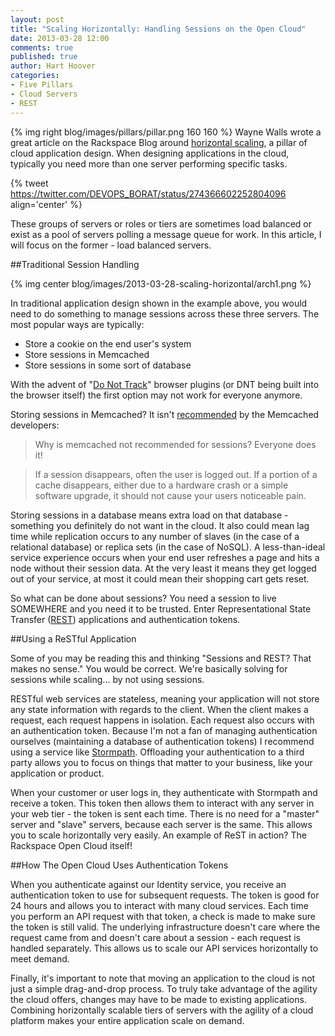 ```yaml
---
layout: post
title: "Scaling Horizontally: Handling Sessions on the Open Cloud"
date: 2013-03-28 12:00
comments: true
published: true
author: Hart Hoover
categories:
- Five Pillars
- Cloud Servers
- REST
---
```

{% img right blog/images/pillars/pillar.png 160 160 %}
Wayne Walls wrote a great article on the Rackspace Blog around [horizontal scaling](http://www.rackspace.com/blog/pillars-of-cloudiness-no-3-scaling-horizontally/), a pillar of cloud application design. When designing applications in the cloud, typically you need more than one server performing specific tasks.

{% tweet https://twitter.com/DEVOPS_BORAT/status/274366602252804096 align='center' %}

These groups of servers or roles or tiers are sometimes load balanced or exist as a pool of servers polling a message queue for work.<!--More--> In this article, I will focus on the former - load balanced servers.

##Traditional Session Handling

{% img center blog/images/2013-03-28-scaling-horizontal/arch1.png %}

In traditional application design shown in the example above, you would need to do something to manage sessions across these three servers. The most popular ways are typically:

* Store a cookie on the end user's system
* Store sessions in Memcached
* Store sessions in some sort of database

With the advent of "[Do Not Track](http://www.zdnet.com/googles-chrome-finally-embraces-do-not-track-but-with-a-warning-7000007022/)" browser plugins (or DNT being built into the browser itself) the first option may not work for everyone anymore.

Storing sessions in Memcached? It isn't [recommended](https://code.google.com/p/memcached/wiki/NewProgrammingFAQ#Why_is_memcached_not_recommended_for_sessions?_Everyone_does_it!) by the Memcached developers:

> Why is memcached not recommended for sessions? Everyone does it!

> If a session disappears, often the user is logged out. If a portion of a cache disappears, either due to a hardware crash or a simple software upgrade, it should not cause your users noticeable pain.

Storing sessions in a database means extra load on that database - something you definitely do not want in the cloud. It also could mean lag time while replication occurs to any number of slaves (in the case of a relational database) or replica sets (in the case of NoSQL). A less-than-ideal service experience occurs when your end user refreshes a page and hits a node without their session data. At the very least it means they get logged out of your service, at most it could mean their shopping cart gets reset.

So what can be done about sessions? You need a session to live SOMEWHERE and you need it to be trusted. Enter Representational State Transfer ([REST](http://www.ics.uci.edu/~fielding/pubs/dissertation/rest_arch_style.htm)) applications and authentication tokens.

##Using a ReSTful Application

Some of you may be reading this and thinking "Sessions and REST? That makes no sense." You would be correct. We're basically solving for sessions while scaling... by not using sessions.

RESTful web services are stateless, meaning your application will not store any state information with regards to the client. When the client makes a request, each request happens in isolation. Each request also occurs with an authentication token. Because I'm not a fan of managing authentication ourselves (maintaining a database of authentication tokens) I recommend using a service like [Stormpath](http://stormpath.com). Offloading your authentication to a third party allows you to focus on things that matter to your business, like your application or product.

When your customer or user logs in, they authenticate with Stormpath and receive a token. This token then allows them to interact with any server in your web tier - the token is sent each time. There is no need for a "master" server and "slave" servers, because each server is the same. This allows you to scale horizontally very easily. An example of ReST in action? The Rackspace Open Cloud itself!

##How The Open Cloud Uses Authentication Tokens

When you authenticate against our Identity service, you receive an authentication token to use for subsequent requests. The token is good for 24 hours and allows you to interact with many cloud services. Each time you perform an API request with that token, a check is made to make sure the token is still valid. The underlying infrastructure doesn't care where the request came from and doesn't care about a session - each request is handled separately. This allows us to scale our API services horizontally to meet demand.

Finally, it's important to note that moving an application to the cloud is not just a simple drag-and-drop process. To truly take advantage of the agility the cloud offers, changes may have to be made to existing applications. Combining horizontally scalable tiers of servers with the agility of a cloud platform makes your entire application scale on demand.
